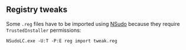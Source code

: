 Registry tweaks
---------------

Some `.reg` files have to be imported using [NSudo](https://nsudo.m2team.org/) because they require `TrustedInstaller` permissions:

```
NSudoLC.exe -U:T -P:E reg import tweak.reg
```
